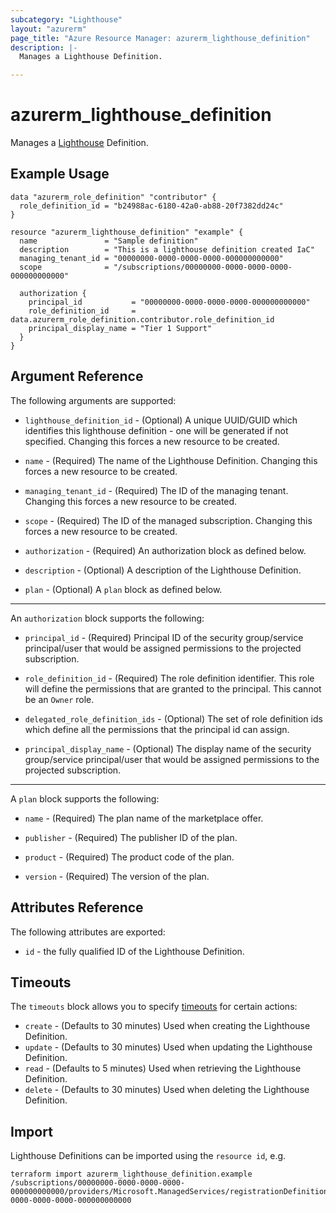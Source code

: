 ```yaml
---
subcategory: "Lighthouse"
layout: "azurerm"
page_title: "Azure Resource Manager: azurerm_lighthouse_definition"
description: |-
  Manages a Lighthouse Definition.

---
```


# azurerm_lighthouse_definition

Manages a [Lighthouse](https://docs.microsoft.com/azure/lighthouse) Definition.

## Example Usage

```hcl
data "azurerm_role_definition" "contributor" {
  role_definition_id = "b24988ac-6180-42a0-ab88-20f7382dd24c"
}

resource "azurerm_lighthouse_definition" "example" {
  name               = "Sample definition"
  description        = "This is a lighthouse definition created IaC"
  managing_tenant_id = "00000000-0000-0000-0000-000000000000"
  scope              = "/subscriptions/00000000-0000-0000-0000-000000000000"

  authorization {
    principal_id           = "00000000-0000-0000-0000-000000000000"
    role_definition_id     = data.azurerm_role_definition.contributor.role_definition_id
    principal_display_name = "Tier 1 Support"
  }
}
```

## Argument Reference

The following arguments are supported:

* `lighthouse_definition_id` - (Optional) A unique UUID/GUID which identifies this lighthouse definition - one will be generated if not specified. Changing this forces a new resource to be created.

* `name` - (Required) The name of the Lighthouse Definition. Changing this forces a new resource to be created.

* `managing_tenant_id` - (Required) The ID of the managing tenant. Changing this forces a new resource to be created.

* `scope` - (Required) The ID of the managed subscription. Changing this forces a new resource to be created.

* `authorization` - (Required) An authorization block as defined below.
  
* `description` - (Optional) A description of the Lighthouse Definition.

* `plan` - (Optional) A `plan` block as defined below.

---

An `authorization` block supports the following:

* `principal_id` - (Required) Principal ID of the security group/service principal/user that would be assigned permissions to the projected subscription.

* `role_definition_id` - (Required) The role definition identifier. This role will define the permissions that are granted to the principal. This cannot be an `Owner` role.

* `delegated_role_definition_ids` - (Optional) The set of role definition ids which define all the permissions that the principal id can assign.
  
* `principal_display_name` - (Optional) The display name of the security group/service principal/user that would be assigned permissions to the projected subscription.

---

A `plan` block supports the following:

* `name` - (Required) The plan name of the marketplace offer.

* `publisher` - (Required) The publisher ID of the plan.

* `product` - (Required) The product code of the plan.

* `version` - (Required) The version of the plan.

## Attributes Reference

The following attributes are exported:

* `id` - the fully qualified ID of the Lighthouse Definition.

## Timeouts

The `timeouts` block allows you to specify [timeouts](https://www.terraform.io/language/resources/syntax#operation-timeouts) for certain actions:

* `create` - (Defaults to 30 minutes) Used when creating the Lighthouse Definition.
* `update` - (Defaults to 30 minutes) Used when updating the Lighthouse Definition.
* `read` - (Defaults to 5 minutes) Used when retrieving the Lighthouse Definition.
* `delete` - (Defaults to 30 minutes) Used when deleting the Lighthouse Definition.

## Import

Lighthouse Definitions can be imported using the `resource id`, e.g.

```shell
terraform import azurerm_lighthouse_definition.example /subscriptions/00000000-0000-0000-0000-000000000000/providers/Microsoft.ManagedServices/registrationDefinitions/00000000-0000-0000-0000-000000000000
```
